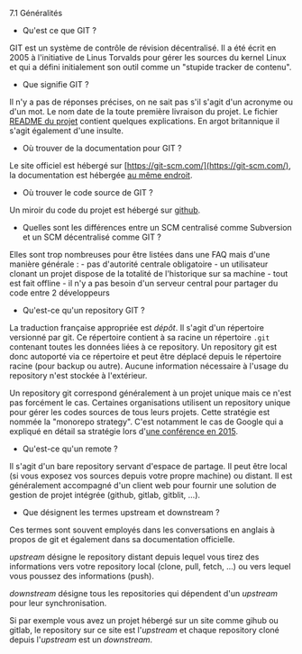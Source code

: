 7.1 Généralités
- Qu'est ce que GIT ?

GIT est un système de contrôle de révision décentralisé. Il a été écrit en 2005 à l'initiative de Linus Torvalds pour gérer les sources du kernel Linux et qui a défini initialement son outil comme un "stupide tracker de contenu".

- Que signifie GIT ?

Il n'y a pas de réponses précises, on ne sait pas s'il s'agit d'un acronyme ou d'un mot. Le nom date de la toute première livraison du projet. Le fichier [README du projet](https://github.com/git/git/blob/master/README.md) contient quelques explications. En argot britannique il s'agit également d'une insulte.

- Où trouver de la documentation pour GIT ?

Le site officiel est hébergé sur [https://git-scm.com/](https://git-scm.com/), la documentation est hébergée [au même endroit](https://git-scm.com/doc).

- Où trouver le code source de GIT ?

Un miroir du code du projet est hébergé sur [github](https://github.com/git/git).

- Quelles sont les différences entre un SCM centralisé comme Subversion et un SCM décentralisé comme GIT ?

Elles sont trop nombreuses pour être listées dans une FAQ mais d'une manière générale :
    - pas d'autorité centrale obligatoire
    - un utilisateur clonant un projet dispose de la totalité de l'historique sur sa machine
    - tout est fait offline
    - il n'y a pas besoin d'un serveur central pour partager du code entre 2 développeurs

- Qu'est-ce qu'un repository GIT ?

La traduction française appropriée est *dépôt*. Il s'agit d'un répertoire versionné par git. Ce répertoire contient à sa racine un répertoire `.git` contenant toutes les données liées à ce repository. Un repository git est donc autoporté via ce répertoire et peut être déplacé depuis le répertoire racine (pour backup ou autre). Aucune information nécessaire à l'usage du repository n'est stockée à l'extérieur.

Un repository git correspond généralement à un projet unique mais ce n'est pas forcément le cas. Certaines organisations utilisent un repository unique pour gérer les codes sources de tous leurs projets. Cette stratégie est nommée la "monorepo strategy". C'est notamment le cas de Google qui a expliqué en détail sa stratégie lors d'[une conférence en 2015](https://www.youtube.com/watch?v=W71BTkUbdqE).

- Qu'est-ce qu'un remote ?

Il s'agit d'un bare repository servant d'espace de partage. Il peut être local (si vous exposez vos sources depuis votre propre machine) ou distant. Il est généralement accompagné d'un client web pour fournir une solution de gestion de projet intégrée (github, gitlab, gitblit, ...).

- Que désignent les termes upstream et downstream ?

Ces termes sont souvent employés dans les conversations en anglais à propos de git et également dans sa documentation officielle. 

*upstream* désigne le repository distant depuis lequel vous tirez des informations vers votre repository local (clone, pull, fetch, ...) ou vers lequel vous poussez des informations (push).

*downstream* désigne tous les repositories qui dépendent d'un *upstream* pour leur synchronisation.

Si par exemple vous avez un projet hébergé sur un site comme gihub ou gitlab, le repository sur ce site est l'*upstream* et chaque repository cloné depuis l'*upstream* est un *downstream*.
